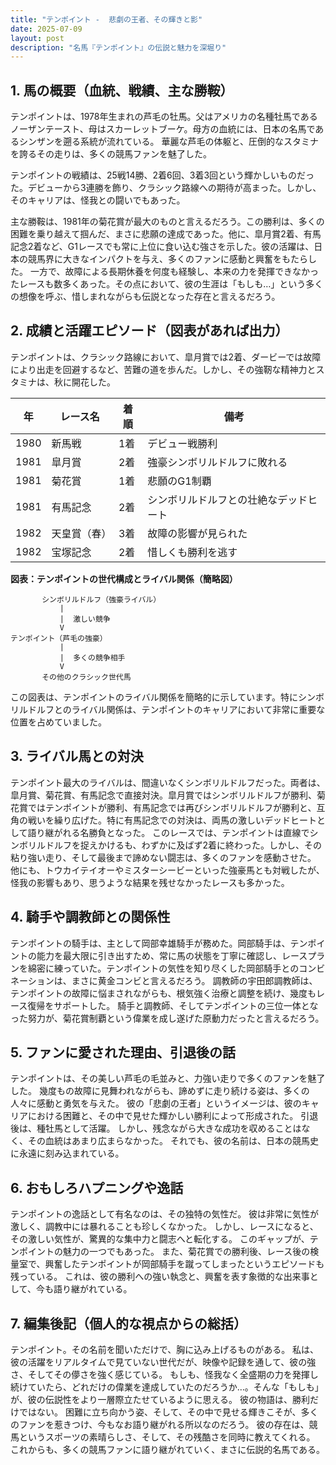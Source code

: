 ```yaml
---
title: "テンポイント -  悲劇の王者、その輝きと影"
date: 2025-07-09
layout: post
description: "名馬『テンポイント』の伝説と魅力を深堀り"
---
```


## 1. 馬の概要（血統、戦績、主な勝鞍）

テンポイントは、1978年生まれの芦毛の牡馬。父はアメリカの名種牡馬であるノーザンテースト、母はスカーレットブーケ。母方の血統には、日本の名馬であるシンザンを遡る系統が流れている。  華麗な芦毛の体躯と、圧倒的なスタミナを誇るその走りは、多くの競馬ファンを魅了した。

テンポイントの戦績は、25戦14勝、2着6回、3着3回という輝かしいものだった。デビューから3連勝を飾り、クラシック路線への期待が高まった。しかし、そのキャリアは、怪我との闘いでもあった。

主な勝鞍は、1981年の菊花賞が最大のものと言えるだろう。この勝利は、多くの困難を乗り越えて掴んだ、まさに悲願の達成であった。他に、皐月賞2着、有馬記念2着など、G1レースでも常に上位に食い込む強さを示した。彼の活躍は、日本の競馬界に大きなインパクトを与え、多くのファンに感動と興奮をもたらした。  一方で、故障による長期休養を何度も経験し、本来の力を発揮できなかったレースも数多くあった。その点において、彼の生涯は「もしも…」という多くの想像を呼ぶ、惜しまれながらも伝説となった存在と言えるだろう。


## 2. 成績と活躍エピソード（図表があれば出力）

テンポイントは、クラシック路線において、皐月賞では2着、ダービーでは故障により出走を回避するなど、苦難の道を歩んだ。しかし、その強靭な精神力とスタミナは、秋に開花した。

| 年 | レース名             | 着順 | 備考                                   |
|---|----------------------|-----|----------------------------------------|
| 1980 | 新馬戦             | 1着 | デビュー戦勝利                          |
| 1981 | 皐月賞             | 2着 | 強豪シンボリルドルフに敗れる             |
| 1981 | 菊花賞             | 1着 | 悲願のG1制覇                          |
| 1981 | 有馬記念           | 2着 | シンボリルドルフとの壮絶なデッドヒート |
| 1982 | 天皇賞（春）         | 3着 | 故障の影響が見られた                   |
| 1982 | 宝塚記念           | 2着 | 惜しくも勝利を逃す                     |


**図表：テンポイントの世代構成とライバル関係（簡略図）**

```
       シンボリルドルフ（強豪ライバル）
           |
           |  激しい競争
           V
テンポイント（芦毛の強豪）
           |
           |  多くの競争相手
           V
       その他のクラシック世代馬
```

この図表は、テンポイントのライバル関係を簡略的に示しています。特にシンボリルドルフとのライバル関係は、テンポイントのキャリアにおいて非常に重要な位置を占めていました。


## 3. ライバル馬との対決

テンポイント最大のライバルは、間違いなくシンボリルドルフだった。両者は、皐月賞、菊花賞、有馬記念で直接対決。皐月賞ではシンボリルドルフが勝利、菊花賞ではテンポイントが勝利、有馬記念では再びシンボリルドルフが勝利と、互角の戦いを繰り広げた。特に有馬記念での対決は、両馬の激しいデッドヒートとして語り継がれる名勝負となった。  このレースでは、テンポイントは直線でシンボリルドルフを捉えかけるも、わずかに及ばず2着に終わった。しかし、その粘り強い走り、そして最後まで諦めない闘志は、多くのファンを感動させた。  他にも、トウカイテイオーやミスターシービーといった強豪馬とも対戦したが、怪我の影響もあり、思うような結果を残せなかったレースも多かった。


## 4. 騎手や調教師との関係性

テンポイントの騎手は、主として岡部幸雄騎手が務めた。岡部騎手は、テンポイントの能力を最大限に引き出すため、常に馬の状態を丁寧に確認し、レースプランを綿密に練っていた。テンポイントの気性を知り尽くした岡部騎手とのコンビネーションは、まさに黄金コンビと言えるだろう。  調教師の宇田郎調教師は、テンポイントの故障に悩まされながらも、根気強く治療と調整を続け、幾度もレース復帰をサポートした。  騎手と調教師、そしてテンポイントの三位一体となった努力が、菊花賞制覇という偉業を成し遂げた原動力だったと言えるだろう。


## 5. ファンに愛された理由、引退後の話

テンポイントは、その美しい芦毛の毛並みと、力強い走りで多くのファンを魅了した。  幾度もの故障に見舞われながらも、諦めずに走り続ける姿は、多くの人々に感動と勇気を与えた。  彼の「悲劇の王者」というイメージは、彼のキャリアにおける困難と、その中で見せた輝かしい勝利によって形成された。  引退後は、種牡馬として活躍。  しかし、残念ながら大きな成功を収めることはなく、その血統はあまり広まらなかった。  それでも、彼の名前は、日本の競馬史に永遠に刻み込まれている。


## 6. おもしろハプニングや逸話

テンポイントの逸話として有名なのは、その独特の気性だ。  彼は非常に気性が激しく、調教中には暴れることも珍しくなかった。  しかし、レースになると、その激しい気性が、驚異的な集中力と闘志へと転化する。  このギャップが、テンポイントの魅力の一つでもあった。  また、菊花賞での勝利後、レース後の検量室で、興奮したテンポイントが岡部騎手を蹴ってしまったというエピソードも残っている。  これは、彼の勝利への強い執念と、興奮を表す象徴的な出来事として、今も語り継がれている。


## 7. 編集後記（個人的な視点からの総括）

テンポイント。その名前を聞いただけで、胸に込み上げるものがある。  私は、彼の活躍をリアルタイムで見ていない世代だが、映像や記録を通して、彼の強さ、そしてその儚さを強く感じている。  もしも、怪我なく全盛期の力を発揮し続けていたら、どれだけの偉業を達成していたのだろうか…。そんな「もしも」が、彼の伝説性をより一層際立たせているように思える。  彼の物語は、勝利だけではない。  困難に立ち向かう姿、そして、その中で見せる輝きこそが、多くのファンを惹きつけ、今もなお語り継がれる所以なのだろう。  彼の存在は、競馬というスポーツの素晴らしさ、そして、その残酷さを同時に教えてくれる。  これからも、多くの競馬ファンに語り継がれていく、まさに伝説的名馬である。

